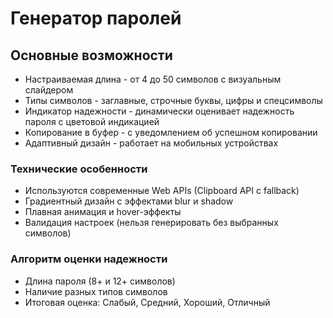 # Генератор паролей #

## Основные возможности ##

* Настраиваемая длина - от 4 до 50 символов с визуальным слайдером
* Типы символов - заглавные, строчные буквы, цифры и спецсимволы
* Индикатор надежности - динамически оценивает надежность пароля с цветовой индикацией
* Копирование в буфер - с уведомлением об успешном копировании
* Адаптивный дизайн - работает на мобильных устройствах

### Технические особенности ##

* Используются современные Web APIs (Clipboard API с fallback)
* Градиентный дизайн с эффектами blur и shadow
* Плавная анимация и hover-эффекты
* Валидация настроек (нельзя генерировать без выбранных символов)

### Алгоритм оценки надежности ##

* Длина пароля (8+ и 12+ символов)
* Наличие разных типов символов
* Итоговая оценка: Слабый, Средний, Хороший, Отличный